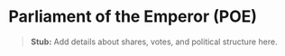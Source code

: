 # Parliament of the Emperor (POE)

> **Stub:** Add details about shares, votes, and political structure here.